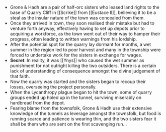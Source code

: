 * Grone & Hadh are a pair of half-orc sisters who leased land rights to the base of Quarry Cliff in [[Scrike]] from [[Eustace II]], believing it to be a steal as the insular nature of the town was concealed from them.
* Once they arrived in town, they soon realised their mistake but had to venture forth anyway, effectively having to set up depots prior to acquiring a workforce, as the town went out of their way to hamper their progress, often leading to written warnings from his lordship.
* After the potential spot for the quarry lay dormant for months, a wet summer in the region led to poor harvest and many in the township were forced to undertake work for the sisters in exchange for wages.
* **Secret**: In reality, it was [[Ynys]] who caused the wet summer as punishment for not outright killing the two outsiders. There is a certain lack of understanding of consequence amongst the divine judgement of that faith.
* Now the quarry was started and the sisters began to recoup their losses, overseeing the project personally.
* When the Lycanthropy plague began to hit the town, some of quarry groups ended up holed up in the tunnel, surviving miserably on hardbread from the depot.
* Fearing blame from the townsfolk, Grone & Hadh use their extensive knowledge of the tunnels as leverage amongst the townsfolk, but food is running scarce and patience is wearing thin, and the two sisters fear it shall be them who are sent on the first scavenging run…

